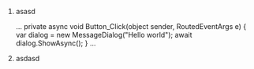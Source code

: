 

1. asasd

    
    ...
    private async void Button_Click(object sender, RoutedEventArgs e)
    {
        var dialog = new MessageDialog("Hello world");
        await dialog.ShowAsync();
    }
    ...
    
2. asdasd